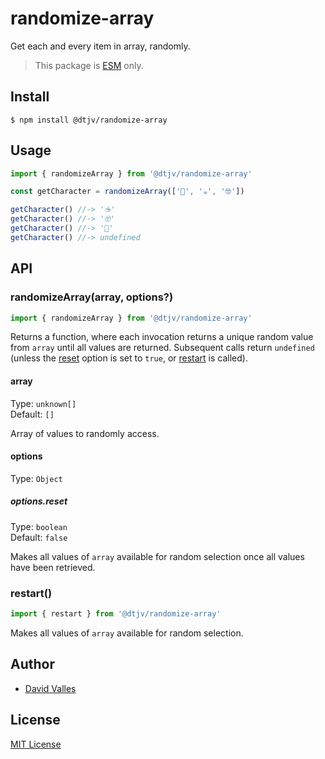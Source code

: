 # randomize-array

Get each and every item in array, randomly.

> This package is [ESM](https://gist.github.com/sindresorhus/a39789f98801d908bbc7ff3ecc99d99c) only.

## Install

```
$ npm install @dtjv/randomize-array
```

## Usage

```javascript
import { randomizeArray } from '@dtjv/randomize-array'

const getCharacter = randomizeArray(['🍩', '☕️', '🤓'])

getCharacter() //-> '☕️'
getCharacter() //-> '🤓'
getCharacter() //-> '🍩'
getCharacter() //-> undefined
```

## API

### randomizeArray(array, options?)

```javascript
import { randomizeArray } from '@dtjv/randomize-array'
```

Returns a function, where each invocation returns a unique random value from
`array` until all values are returned. Subsequent calls return `undefined`
(unless the [reset](#optionsreset) option is set to `true`, or
[restart](#restart) is called).

#### array

Type: `unknown[]`\
Default: `[]`

Array of values to randomly access.

#### options

Type: `Object`

##### options.reset

Type: `boolean`\
Default: `false`

Makes all values of `array` available for random selection once all values have
been retrieved.

### restart()

```javascript
import { restart } from '@dtjv/randomize-array'
```

Makes all values of `array` available for random selection.

## Author

- [David Valles](https://dtjv.io)

## License

[MIT License](LICENSE)
